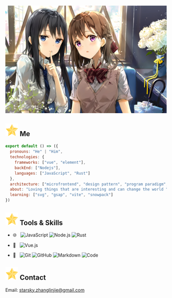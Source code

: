 ![01PNG](./BINARY/01.png)

## <img src="./svg/star.svg"/>  Me
                                                                                                        
```js
export default () => ({
  pronouns: "He" | "Him",
  technologies: {
    frameworks: ["vue", "element"],
    backEnd: ["Nodejs"],
    languages: ["JavaScript", "Rust"]
  },
  architecture: ["microfrontend", "design pattern", "program paradigm", "algorithm"],
  about: "Loving things that are interesting and can change the world ",
  learning: ["svg", "gsap", "vite", "snowpack"]
})                                                                                                   
```
                                                                                                    
## <img src="./svg/star.svg"/>  Tools & Skills

- 🌐 &#160; 
![JavaScript](https://img.shields.io/badge/-JavaScript-333333?style=flat&logo=JavaScript)
![Node.js](https://img.shields.io/badge/-Node.js-333333?style=flat&logo=node.js)
![Rust](https://img.shields.io/badge/-Rust-333333?style=flat&logo=rust&logoColor=blue)

- 🚧 &#160;
![Vue.js](https://img.shields.io/badge/-VueJS-333333?style=flat&logo=Vue.js)

- 🔧 &#160;
![Git](https://img.shields.io/badge/-Git-333333?style=flat&logo=git)
![GitHub](https://img.shields.io/badge/-GitHub-333333?style=flat&logo=github)
![Markdown](https://img.shields.io/badge/-Markdown-333333?style=flat&logo=markdown)
![Code](https://img.shields.io/badge/-Code-333333?style=flat&logo=visualstudiocode&logoColor=blue)

## <img src="./svg/star.svg"/> Contact

Email: starsky.zhanglinjie@gmail.com
